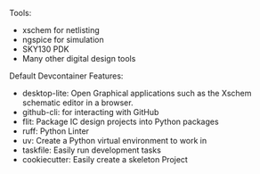 Tools:

- xschem for netlisting
- ngspice for simulation
- SKY130 PDK
- Many other digital design tools

Default Devcontainer Features:

- desktop-lite: Open Graphical applications such as the Xschem schematic editor
in a browser.
- github-cli: for interacting with GitHub
- flit: Package IC design projects into Python packages
- ruff: Python Linter
- uv: Create a Python virtual environment to work in
- taskfile: Easily run development tasks
- cookiecutter: Easily create a skeleton Project
